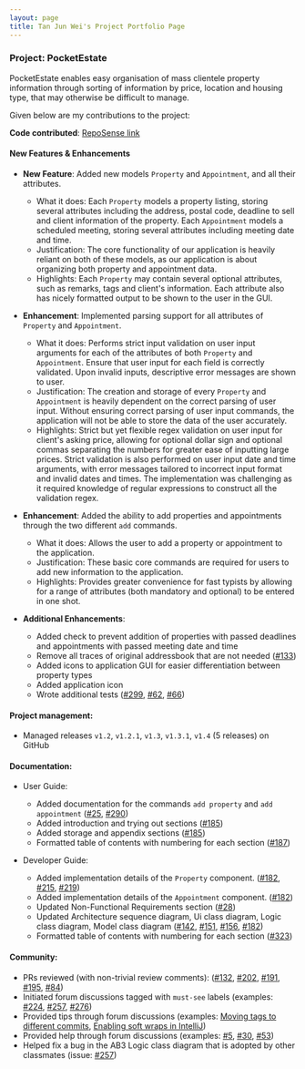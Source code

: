 ```yaml
---
layout: page
title: Tan Jun Wei's Project Portfolio Page
---
```


### Project: PocketEstate

PocketEstate enables easy organisation of mass clientele property information through sorting of information by price, location and housing type, that may otherwise be difficult to manage.

Given below are my contributions to the project:

**Code contributed**: [RepoSense link](https://nus-cs2103-ay2021s2.github.io/tp-dashboard/?search=&sort=groupTitle&sortWithin=title&timeframe=commit&mergegroup=&groupSelect=groupByRepos&breakdown=true&checkedFileTypes=docs~functional-code~test-code~other&since=&tabOpen=true&tabType=authorship&tabAuthor=w2vgd&tabRepo=AY2021S2-CS2103T-T13-4%2Ftp%5Bmaster%5D&authorshipIsMergeGroup=false&authorshipFileTypes=docs~functional-code~test-code~other&authorshipIsBinaryFileTypeChecked=false)

#### New Features & Enhancements

* **New Feature**: Added new models `Property` and `Appointment`, and all their attributes.
    * What it does: Each `Property` models a property listing, storing several attributes including the address, postal code, deadline to sell and client information of the property. Each `Appointment` models a scheduled meeting, storing several attributes including meeting date and time.
    * Justification: The core functionality of our application is heavily reliant on both of these models, as our application is about organizing both property and appointment data.
    * Highlights: Each `Property` may contain several optional attributes, such as remarks, tags and client's information. Each attribute also has nicely formatted output to be shown to the user in the GUI.


* **Enhancement**: Implemented parsing support for all attributes of `Property` and `Appointment`.
  * What it does: Performs strict input validation on user input arguments for each of the attributes of both `Property` and `Appointment`. Ensure that user input for each field is correctly validated. Upon invalid inputs, descriptive error messages are shown to user.
  * Justification: The creation and storage of every `Property` and `Appointment` is heavily dependent on the correct parsing of user input. Without ensuring correct parsing of user input commands, the application will not be able to store the data of the user accurately.
  * Highlights: Strict but yet flexible regex validation on user input for client's asking price, allowing for optional dollar sign and optional commas separating the numbers for greater ease of inputting large prices. Strict validation is also performed on user input date and time arguments, with error messages tailored to incorrect input format and invalid dates and times. The implementation was challenging as it required knowledge of regular expressions to construct all the validation regex.

<div style="page-break-after: always;"></div>


* **Enhancement**: Added the ability to add properties and appointments through the two different `add` commands.
  * What it does: Allows the user to add a property or appointment to the application.
  * Justification: These basic core commands are required for users to add new information to the application.  
  * Highlights: Provides greater convenience for fast typists by allowing for a range of attributes (both mandatory and optional) to be entered in one shot.


* **Additional Enhancements**:
  * Added check to prevent addition of properties with passed deadlines and appointments with passed meeting date and time
  * Remove all traces of original addressbook that are not needed ([\#133](https://github.com/AY2021S2-CS2103T-T13-4/tp/pull/133))
  * Added icons to application GUI for easier differentiation between property types
  * Added application icon
  * Wrote additional tests ([\#299](https://github.com/AY2021S2-CS2103T-T13-4/tp/pull/299), [\#62](https://github.com/AY2021S2-CS2103T-T13-4/tp/pull/62), [\#66](https://github.com/AY2021S2-CS2103T-T13-4/tp/pull/66))


#### **Project management**:

* Managed releases `v1.2`, `v1.2.1`, `v1.3`, `v1.3.1`, `v1.4` (5 releases) on GitHub

#### **Documentation**:

* User Guide:
  * Added documentation for the commands `add property` and `add appointment` ([\#25](https://github.com/AY2021S2-CS2103T-T13-4/tp/pull/25), [\#290](https://github.com/AY2021S2-CS2103T-T13-4/tp/pull/290))
  * Added introduction and trying out sections ([\#185](https://github.com/AY2021S2-CS2103T-T13-4/tp/pull/185))
  * Added storage and appendix sections ([\#185](https://github.com/AY2021S2-CS2103T-T13-4/tp/pull/185))
  * Formatted table of contents with numbering for each section ([\#187](https://github.com/AY2021S2-CS2103T-T13-4/tp/pull/187))

* Developer Guide:
  * Added implementation details of the `Property` component. ([\#182](https://github.com/AY2021S2-CS2103T-T13-4/tp/pull/182), [\#215](https://github.com/AY2021S2-CS2103T-T13-4/tp/pull/215), [\#219](https://github.com/AY2021S2-CS2103T-T13-4/tp/pull/219))
  * Added implementation details of the `Appointment` component. ([\#182](https://github.com/AY2021S2-CS2103T-T13-4/tp/pull/182))
  * Updated Non-Functional Requirements section ([\#28](https://github.com/AY2021S2-CS2103T-T13-4/tp/pull/28))
  * Updated Architecture sequence diagram, Ui class diagram, Logic class diagram, Model class diagram ([\#142](https://github.com/AY2021S2-CS2103T-T13-4/tp/pull/142), [\#151](https://github.com/AY2021S2-CS2103T-T13-4/tp/pull/151), [\#156](https://github.com/AY2021S2-CS2103T-T13-4/tp/pull/156), [\#182](https://github.com/AY2021S2-CS2103T-T13-4/tp/pull/182))
  * Formatted table of contents with numbering for each section ([\#323](https://github.com/AY2021S2-CS2103T-T13-4/tp/pull/323))

#### **Community**:

* PRs reviewed (with non-trivial review comments): ([\#132](https://github.com/AY2021S2-CS2103T-T13-4/tp/pull/132), [\#202](https://github.com/AY2021S2-CS2103T-T13-4/tp/pull/202), [\#191](https://github.com/AY2021S2-CS2103T-T13-4/tp/pull/191), [\#195](https://github.com/AY2021S2-CS2103T-T13-4/tp/pull/195), [\#84](https://github.com/AY2021S2-CS2103T-T13-4/tp/pull/84))
* Initiated forum discussions tagged with `must-see` labels (examples: [\#224](https://github.com/nus-cs2103-AY2021S2/forum/issues/224), [\#257](https://github.com/nus-cs2103-AY2021S2/forum/issues/257), [\#276](https://github.com/nus-cs2103-AY2021S2/forum/issues/276))
* Provided tips through forum discussions (examples: [Moving tags to different commits](https://github.com/nus-cs2103-AY2021S2/forum/issues/36), [Enabling soft wraps in IntelliJ](https://github.com/nus-cs2103-AY2021S2/forum/issues/188))
* Provided help through forum discussions (examples: [\#5](https://github.com/nus-cs2103-AY2021S2/forum/issues/5), [\#30](https://github.com/nus-cs2103-AY2021S2/forum/issues/30), [\#53](https://github.com/nus-cs2103-AY2021S2/forum/issues/53))
* Helped fix a bug in the AB3 Logic class diagram that is adopted by other classmates (issue: [\#257](https://github.com/nus-cs2103-AY2021S2/forum/issues/257))
